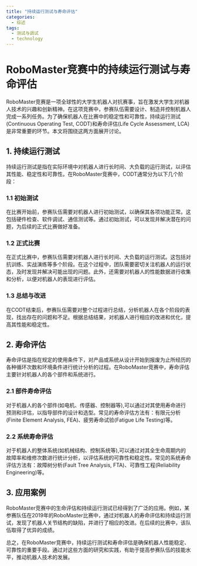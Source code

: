 ```yaml
---  
title: "持续运行测试与寿命评估"  
categories:  
  - 综述  
tags: 
  - 测试与调试 
  - technology  
---  
```


# RoboMaster竞赛中的持续运行测试与寿命评估

RoboMaster竞赛是一项全球性的大学生机器人对抗赛事，旨在激发大学生对机器人技术的兴趣和创新精神。在这项竞赛中，参赛队伍需要设计、制造并控制机器人完成一系列任务。为了确保机器人在比赛中的稳定性和可靠性，持续运行测试(Continuous Operating Test, CODT)和寿命评估(Life Cycle Assessment, LCA)是非常重要的环节。本文将围绕这两方面展开讨论。

## 1. 持续运行测试

持续运行测试是指在实际环境中对机器人进行长时间、大负载的运行测试，以评估其性能、稳定性和可靠性。在RoboMaster竞赛中，CODT通常分为以下几个阶段：

### 1.1 初始测试

在比赛开始前，参赛队伍需要对机器人进行初始测试，以确保其各项功能正常。这包括硬件检查、软件调试、通信测试等。通过初始测试，可以发现并解决潜在的问题，为后续的正式比赛做好准备。

### 1.2 正式比赛

在正式比赛中，参赛队伍需要对机器人进行长时间、大负载的运行测试。这包括对抗训练、实战演练等多个阶段。在这个过程中，团队需要密切关注机器人的运行状态，及时发现并解决可能出现的问题。此外，还需要对机器人的性能数据进行收集和分析，以便对机器人的表现进行评估。

### 1.3 总结与改进

在CODT结束后，参赛队伍需要对整个过程进行总结，分析机器人在各个阶段的表现，找出存在的问题和不足。根据总结结果，对机器人进行相应的改进和优化，提高其性能和稳定性。

## 2. 寿命评估

寿命评估是指在规定的使用条件下，对产品或系统从设计开始到报废为止所经历的各种循环次数和环境条件进行统计分析的过程。在RoboMaster竞赛中，寿命评估主要针对机器人的各个部件和系统进行。

### 2.1 部件寿命评估

对于机器人的各个部件(如电机、传感器、控制器等),可以通过对其使用寿命进行预测和评估，以指导部件的设计和选型。常见的寿命评估方法有：有限元分析(Finite Element Analysis, FEA)、疲劳寿命试验(Fatigue Life Testing)等。

### 2.2 系统寿命评估

对于机器人的整体系统(如机械结构、控制系统等),可以通过对其全生命周期内的故障率和维修次数进行统计分析，以评估系统的可靠性和稳定性。常见的系统寿命评估方法有：故障树分析(Fault Tree Analysis, FTA)、可靠性工程(Reliability Engineering)等。

## 3. 应用案例

RoboMaster竞赛中的生命评估和持续运行测试已经得到了广泛的应用。例如，某参赛队伍在2019年的RoboMaster比赛中，通过对机器人的寿命评估和持续运行测试，发现了机器人关节结构的缺陷，并进行了相应的改进。在后续的比赛中，该队伍取得了优异的成绩。

总之，在RoboMaster竞赛中，持续运行测试和寿命评估是确保机器人性能稳定、可靠性的重要手段。通过对这些方面的研究和实践，有助于提高参赛队伍的技能水平，推动机器人技术的发展。 
